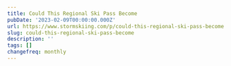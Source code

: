 ```yaml
---
title: Could This Regional Ski Pass Become
pubDate: '2023-02-09T00:00:00.000Z'
url: https://www.stormskiing.com/p/could-this-regional-ski-pass-become
slug: could-this-regional-ski-pass-become
description: ''
tags: []
changefreq: monthly
---
```


<!-- Add post content below -->

